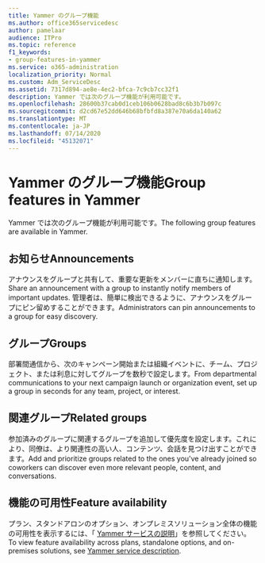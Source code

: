 ```yaml
---
title: Yammer のグループ機能
ms.author: office365servicedesc
author: pamelaar
audience: ITPro
ms.topic: reference
f1_keywords:
- group-features-in-yammer
ms.service: o365-administration
localization_priority: Normal
ms.custom: Adm_ServiceDesc
ms.assetid: 7317d894-ae8e-4ec2-bfca-7c9cb7cc32f1
description: Yammer では次のグループ機能が利用可能です。
ms.openlocfilehash: 28600b37cab0d1ceb106b0628bad8c6b3b7b097c
ms.sourcegitcommit: d2cd67e52dd646b68bfbfd8a387e70a6da140a62
ms.translationtype: MT
ms.contentlocale: ja-JP
ms.lasthandoff: 07/14/2020
ms.locfileid: "45132071"
---
```

# <a name="group-features-in-yammer"></a><span data-ttu-id="4215b-103">Yammer のグループ機能</span><span class="sxs-lookup"><span data-stu-id="4215b-103">Group features in Yammer</span></span>

<span data-ttu-id="4215b-104">Yammer では次のグループ機能が利用可能です。</span><span class="sxs-lookup"><span data-stu-id="4215b-104">The following group features are available in Yammer.</span></span>
  
## <a name="announcements"></a><span data-ttu-id="4215b-105">お知らせ</span><span class="sxs-lookup"><span data-stu-id="4215b-105">Announcements</span></span>

<span data-ttu-id="4215b-106">アナウンスをグループと共有して、重要な更新をメンバーに直ちに通知します。</span><span class="sxs-lookup"><span data-stu-id="4215b-106">Share an announcement with a group to instantly notify members of important updates.</span></span> <span data-ttu-id="4215b-107">管理者は、簡単に検出できるように、アナウンスをグループにピン留めすることができます。</span><span class="sxs-lookup"><span data-stu-id="4215b-107">Administrators can pin announcements to a group for easy discovery.</span></span>
  
## <a name="groups"></a><span data-ttu-id="4215b-108">グループ</span><span class="sxs-lookup"><span data-stu-id="4215b-108">Groups</span></span>

<span data-ttu-id="4215b-109">部署間通信から、次のキャンペーン開始または組織イベントに、チーム、プロジェクト、または利息に対してグループを数秒で設定します。</span><span class="sxs-lookup"><span data-stu-id="4215b-109">From departmental communications to your next campaign launch or organization event, set up a group in seconds for any team, project, or interest.</span></span>
  
## <a name="related-groups"></a><span data-ttu-id="4215b-110">関連グループ</span><span class="sxs-lookup"><span data-stu-id="4215b-110">Related groups</span></span>

<span data-ttu-id="4215b-111">参加済みのグループに関連するグループを追加して優先度を設定します。これにより、同僚は、より関連性の高い人、コンテンツ、会話を見つけ出すことができます。</span><span class="sxs-lookup"><span data-stu-id="4215b-111">Add and prioritize groups related to the ones you've already joined so coworkers can discover even more relevant people, content, and conversations.</span></span>
  
## <a name="feature-availability"></a><span data-ttu-id="4215b-112">機能の可用性</span><span class="sxs-lookup"><span data-stu-id="4215b-112">Feature availability</span></span>

<span data-ttu-id="4215b-113">プラン、スタンドアロンのオプション、オンプレミスソリューション全体の機能の可用性を表示するには、「 [Yammer サービスの説明](yammer-service-description.md)」を参照してください。</span><span class="sxs-lookup"><span data-stu-id="4215b-113">To view feature availability across plans, standalone options, and on-premises solutions, see [Yammer service description](yammer-service-description.md).</span></span>
  